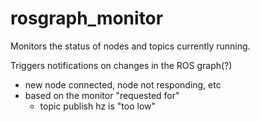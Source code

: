 # rosgraph_monitor
Monitors the status of nodes and topics currently running.

Triggers notifications on changes in the ROS graph(?)
  - new node connected, node not responding, etc
  - based on the monitor "requested for"
    - topic publish hz is "too low"
